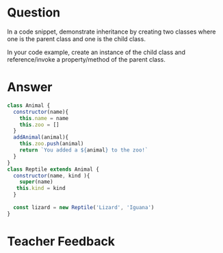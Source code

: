 # Question
In a code snippet, demonstrate inheritance by creating two classes where one is the parent class and one is the child class.

In your code example, create an instance of the child class and reference/invoke a property/method of the parent class.

# Answer
```js
class Animal {
  constructor(name){
    this.name = name 
    this.zoo = []
  }
  addAnimal(animal){
    this.zoo.push(animal)
    return `You added a ${animal} to the zoo!`
  }
}
class Reptile extends Animal {
  constructor(name, kind ){
    super(name)
   this.kind = kind  
  }
   
  const lizard = new Reptile('Lizard', 'Iguana')
} 

```

# Teacher Feedback